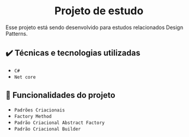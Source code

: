 <h1 align="center"> Projeto de estudo </h1>
Esse projeto está sendo desenvolvido para estudos relacionados Design Patterns.


## ✔️ Técnicas e tecnologias utilizadas
- `C#`
- `Net core`

## :hammer: Funcionalidades do projeto
- `Padrões Criacionais`
- `Factory Method`
- `Padrão Criacional Abstract Factory`
- `Padrão Criacional Builder`
